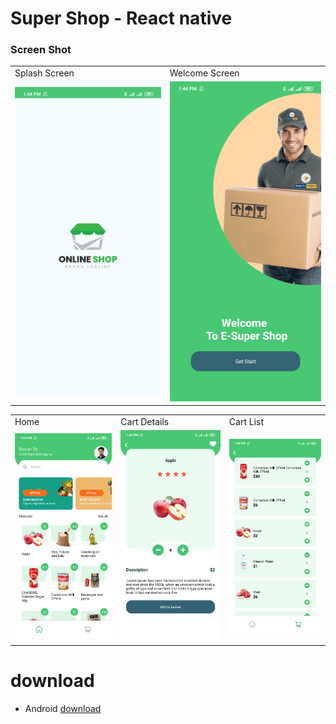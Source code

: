 # Super Shop - React native
### Screen Shot

<table>
  <tr>
    <td>Splash Screen</td>
     <td>Welcome Screen</td>
  </tr>
  <tr>
    <td><img src="https://github.com/RezaulRaaz/supershop-app-react-native/blob/master/assets/screen_shot/splash_screen.jpg" width=100%></td>
    <td><img src="https://github.com/RezaulRaaz/supershop-app-react-native/blob/master/assets/screen_shot/welcome_screen.jpg" width=100%></td>
  </tr>
 </table>
 <table>
  <tr>
     <td>Home</td>
     <td>Cart Details</td>
      <td>Cart List</td>
  </tr>
  <tr>
    <td><img src="https://github.com/RezaulRaaz/supershop-app-react-native/blob/master/assets/screen_shot/home.jpg" width=100% ></td>
   <td><img src="https://github.com/RezaulRaaz/supershop-app-react-native/blob/master/assets/screen_shot/cart_details.jpg" width=100% ></td>
     <td><img src="https://github.com/RezaulRaaz/supershop-app-react-native/blob/master/assets/screen_shot/cart_list.jpg" width=100% ></td>
  </tr>
 </table>

# download
  - Android [download](https://drive.google.com/file/d/1L0fG-c7gTYZyHv3wLMmR9jad6DuPU-TU/view?usp=sharing)


